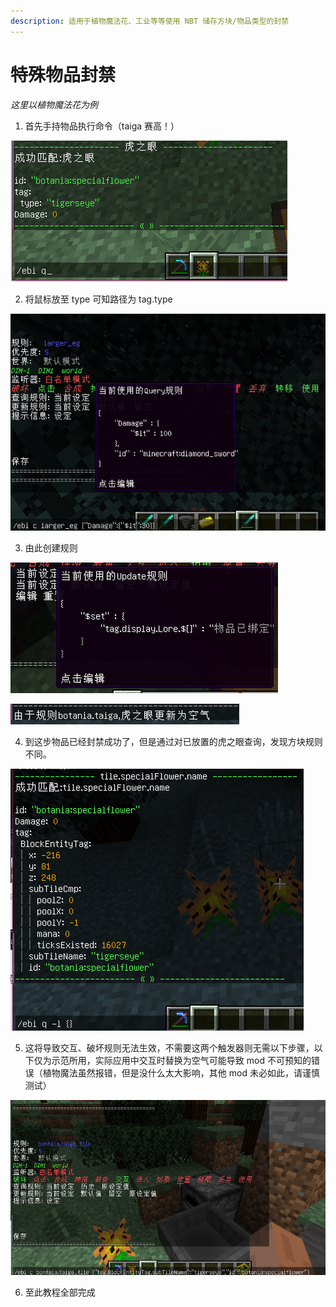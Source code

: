 ```yaml
---
description: 适用于植物魔法花、工业等等使用 NBT 储存方块/物品类型的封禁
---
```


# 特殊物品封禁

_这里以植物魔法花为例_

1. 首先手持物品执行命令（taiga 赛高！）

![/ebi q](../../../.gitbook/assets/image%20%2810%29.png)

2. 将鼠标放至 type 可知路径为 tag.type

![/ebi q {&quot;tag.type&quot;:&quot;tigerseye&quot;}](../../../.gitbook/assets/image%20%287%29.png)

3. 由此创建规则

![/ebi c botania.taiga {&quot;tag.type&quot;:&quot;tigerseye&quot;}](../../../.gitbook/assets/image%20%285%29.png)

![](../../../.gitbook/assets/image%20%2812%29.png)

4. 到这步物品已经封禁成功了，但是通过对已放置的虎之眼查询，发现方块规则不同。

![/ebi q -l {}](../../../.gitbook/assets/image%20%2817%29.png)

5. 这将导致交互、破坏规则无法生效，不需要这两个触发器则无需以下步骤，以下仅为示范所用，实际应用中交互时替换为空气可能导致 mod 不可预知的错误（植物魔法虽然报错，但是没什么太大影响，其他 mod 未必如此，请谨慎测试）

 

![/ebi c bontaia.taiga\_tile {&quot;tag.BlockEntityTag.subTileName&quot;:&quot;tigerseye&quot;,&quot;id&quot;:&quot;botania:specialflower&quot;}](../../../.gitbook/assets/image%20%2818%29.png)

6. 至此教程全部完成

